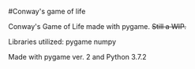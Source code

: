 #Conway's game of life

Conway's Game of Life made with pygame.
~~Still a WIP.~~

Libraries utilized:
pygame
numpy


Made with pygame ver. 2 and Python 3.7.2

